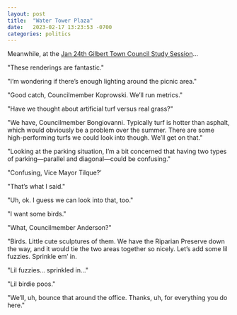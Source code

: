 ```yaml
---
layout: post
title:  "Water Tower Plaza"
date:   2023-02-17 13:23:53 -0700
categories: politics
---
```

Meanwhile, at the [Jan 24th Gilbert Town Council Study Session](https://www.gilbertdocs.com/GilbertAgendaOnline/Meetings/ViewMeeting?id=980&doctype=2)…

"These renderings are fantastic."

"I’m wondering if there’s enough lighting around the picnic area."

"Good catch, Councilmember Koprowski. We’ll run metrics."

"Have we thought about artificial turf versus real grass?"

"We have, Councilmember Bongiovanni. Typically turf is hotter than asphalt, which would obviously be a problem over the summer. There are some high-performing turfs we could look into though. We’ll get on that."

"Looking at the parking situation, I’m a bit concerned that having two types of parking—parallel and diagonal—could be confusing."

"Confusing, Vice Mayor Tilque?’

"That’s what I said."

"Uh, ok. I guess we can look into that, too."

"I want some birds."

"What, Councilmember Anderson?"

"Birds. Little cute sculptures of them. We have the Riparian Preserve down the way, and it would tie the two areas together so nicely. Let’s add some lil fuzzies. Sprinkle em’ in.

"Lil fuzzies… sprinkled in…"

"Lil birdie poos."

"We’ll, uh, bounce that around the office. Thanks, uh, for everything you do here."
